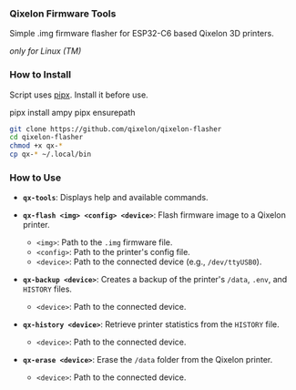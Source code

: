 ### Qixelon Firmware Tools

Simple .img firmware flasher for ESP32-C6 based Qixelon 3D printers.

*only for Linux (TM)*

### How to Install
Script uses [pipx](https://command-not-found.com/pipx). Install it before use.

pipx install ampy
pipx ensurepath

```bash
git clone https://github.com/qixelon/qixelon-flasher
cd qixelon-flasher
chmod +x qx-*
cp qx-* ~/.local/bin
```

### How to Use

- **`qx-tools`**: Displays help and available commands.
  
- **`qx-flash <img> <config> <device>`**: Flash firmware image to a Qixelon printer.
  - `<img>`: Path to the `.img` firmware file.
  - `<config>`: Path to the printer's config file.
  - `<device>`: Path to the connected device (e.g., `/dev/ttyUSB0`).

- **`qx-backup <device>`**: Creates a backup of the printer's `/data`, `.env`, and `HISTORY` files.
  - `<device>`: Path to the connected device.

- **`qx-history <device>`**: Retrieve printer statistics from the `HISTORY` file.
  - `<device>`: Path to the connected device.

- **`qx-erase <device>`**: Erase the `/data` folder from the Qixelon printer.
  - `<device>`: Path to the connected device.
